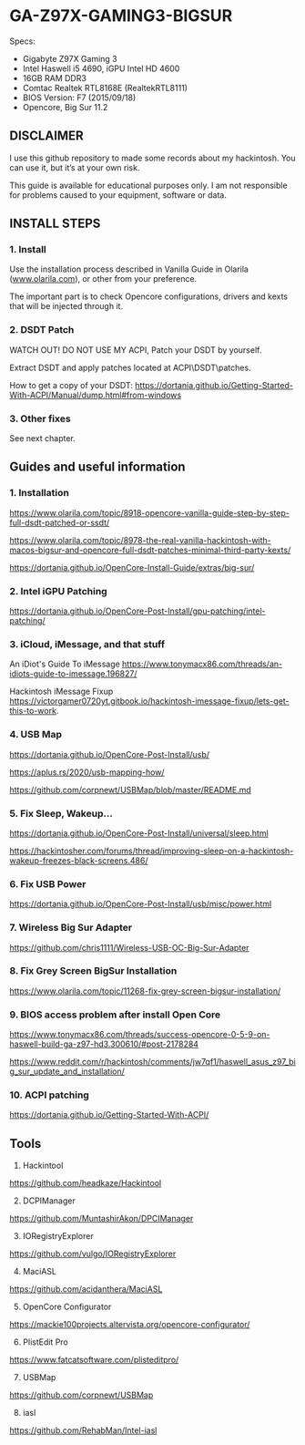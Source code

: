 # GA-Z97X-GAMING3-BIGSUR

Specs:
* Gigabyte Z97X Gaming 3
* Intel Haswell i5 4690, iGPU Intel HD 4600
* 16GB RAM DDR3
* Comtac Realtek RTL8168E (RealtekRTL8111)
* BIOS Version: F7 (2015/09/18)
* Opencore, Big Sur 11.2

## DISCLAIMER

I use this github repository to made some records about my hackintosh. You can use it, but it’s at your own risk.

This guide is available for educational purposes only. I am not responsible for problems caused to your equipment, software or data.

## INSTALL STEPS

### 1. Install
Use the installation process described in Vanilla Guide in Olarila (www.olarila.com), or other from your preference.

The important part is to check Opencore configurations, drivers and kexts that will be injected through it.

### 2. DSDT Patch

WATCH OUT! DO NOT USE MY ACPI, Patch your DSDT by yourself.

Extract DSDT and apply patches located at ACPI\DSDT\patches.

How to get a copy of your DSDT:
https://dortania.github.io/Getting-Started-With-ACPI/Manual/dump.html#from-windows

### 3. Other fixes

See next chapter.

## Guides and useful information

### 1. Installation
https://www.olarila.com/topic/8918-opencore-vanilla-guide-step-by-step-full-dsdt-patched-or-ssdt/

https://www.olarila.com/topic/8978-the-real-vanilla-hackintosh-with-macos-bigsur-and-opencore-full-dsdt-patches-minimal-third-party-kexts/

https://dortania.github.io/OpenCore-Install-Guide/extras/big-sur/

### 2. Intel iGPU Patching
https://dortania.github.io/OpenCore-Post-Install/gpu-patching/intel-patching/

### 3. iCloud, iMessage, and that stuff

An iDiot's Guide To iMessage
https://www.tonymacx86.com/threads/an-idiots-guide-to-imessage.196827/

Hackintosh iMessage Fixup
https://victorgamer0720yt.gitbook.io/hackintosh-imessage-fixup/lets-get-this-to-work.

### 4. USB Map
https://dortania.github.io/OpenCore-Post-Install/usb/

https://aplus.rs/2020/usb-mapping-how/

https://github.com/corpnewt/USBMap/blob/master/README.md

### 5. Fix Sleep, Wakeup...
https://dortania.github.io/OpenCore-Post-Install/universal/sleep.html

https://hackintosher.com/forums/thread/improving-sleep-on-a-hackintosh-wakeup-freezes-black-screens.486/

### 6. Fix USB Power
https://dortania.github.io/OpenCore-Post-Install/usb/misc/power.html

### 7. Wireless Big Sur Adapter
https://github.com/chris1111/Wireless-USB-OC-Big-Sur-Adapter

### 8. Fix Grey Screen BigSur Installation
https://www.olarila.com/topic/11268-fix-grey-screen-bigsur-installation/

### 9. BIOS access problem after install Open Core
https://www.tonymacx86.com/threads/success-opencore-0-5-9-on-haswell-build-ga-z97-hd3.300610/#post-2178284

https://www.reddit.com/r/hackintosh/comments/jw7qf1/haswell_asus_z97_big_sur_update_and_installation/

### 10. ACPI patching
https://dortania.github.io/Getting-Started-With-ACPI/

## Tools

1. Hackintool

  https://github.com/headkaze/Hackintool

2. DCPIManager

  https://github.com/MuntashirAkon/DPCIManager

3. IORegistryExplorer

  https://github.com/vulgo/IORegistryExplorer

4. MaciASL

  https://github.com/acidanthera/MaciASL

5. OpenCore Configurator

  https://mackie100projects.altervista.org/opencore-configurator/

6. PlistEdit Pro

  https://www.fatcatsoftware.com/plisteditpro/

7. USBMap

  https://github.com/corpnewt/USBMap

8. iasl

  https://github.com/RehabMan/Intel-iasl
